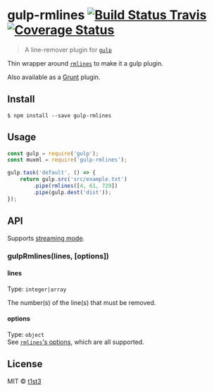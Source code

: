 # gulp-rmlines [![Build Status Travis](https://travis-ci.org/t1st3/gulp-rmlines.svg?branch=master)](https://travis-ci.org/t1st3/gulp-rmlines) [![Coverage Status](https://coveralls.io/repos/github/t1st3/gulp-rmlines/badge.svg?branch=master)](https://coveralls.io/github/t1st3/gulp-rmlines?branch=master)

> A line-remover plugin for [`gulp`](http://gulpjs.com/)

Thin wrapper around [`rmlines`](https://github.com/t1st3/rmlines) to make it a gulp plugin.

Also available as a [Grunt](https://github.com/t1st3/grunt-rmlines) plugin.


## Install

```
$ npm install --save gulp-rmlines
```


## Usage

```js
const gulp = require('gulp');
const muxml = require('gulp-rmlines');

gulp.task('default', () => {
    return gulp.src('src/example.txt')
        .pipe(rmlines([4, 61, 729])
        .pipe(gulp.dest('dist'));
});
```


## API

Supports [streaming mode](https://github.com/gulpjs/gulp/blob/master/docs/API.md#optionsbuffer).

### gulpRmlines(lines, [options])

#### lines

Type: `integer|array`

The number(s) of the line(s) that must be removed.

#### options

Type: `object`<br>
See [`rmlines`'s options](https://github.com/t1st3/rmlines#options), which are all supported.


## License

MIT © [t1st3](http://tiste.org)
